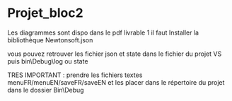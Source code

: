 # Projet_bloc2

Les diagrammes sont dispo dans le pdf livrable 1
il faut Installer la bibliothèque Newtonsoft.json

vous pouvez retrouver les fichier json et state dans le fichier du projet VS puis bin\Debug\log ou state

TRES IMPORTANT : prendre les fichiers textes menuFR/menuEN/saveFR/saveEN et les placer dans le répertoire du projet dans le dossier Bin\Debug
